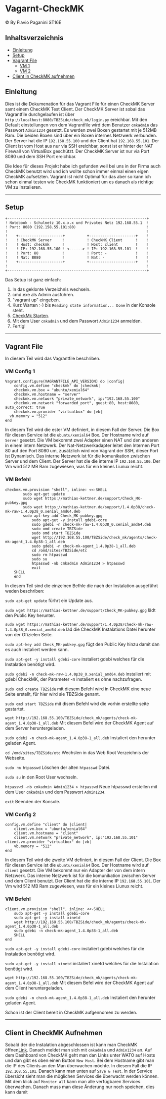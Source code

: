 # Vagarnt-CheckMK
© By Flavio Paganini ST16E
## Inhaltsverzeichnis
* [Einleitung](#Einleitung)<br>
* [Setup](#Setup)<br>
* [Vagrant File](#Vagrant-File)<br>
  * [VM 1](#vm-config-1)<br>
  * [VM 2](#vm-config-2)<br>
* [Client in CheckMK aufnehmen](#client-in-checkmk-aufnehmen)<br>
## Einleitung
Dies ist die Dokumenation für das Vagrant File für einen CheckMK Server samt einem CheckMK Test Client. Der CheckMK Server ist sobal das Vagrantfile durchgelaufen ist über `http://localhost:8080/TBZSide/check_mk/login.py` ereichbar. Mit den Default einstellungen von dem Vagrantfile wird dem Benutzer `cmkadmin` das Passwort `Admin1234` gesetzt. Es werden zwei Boxen gestartet mit je 512MB Ram. Die beiden Boxen sind über ein Boxen internes Netzwerk verbunden. Der Server hat die IP `192.168.55.100` und der Client hat `192.168.55.101`. Der Client ist vom Host aus nur via SSH ereichbar, sonst ist er hinter der NAT Firewall von VirtualBox geschützt. Der CheckMK Server ist nur via Port 8080 und dem SSH Port ereichbar.

Die Idee für dieses Projekt habe ich gefunden weil bei uns in der Firma auch CheckMK benutzt wird und ich wollte schon immer einmal einen eigen CheckMK aufsetzten. Vagrant ist nicht Optimal für das aber so kann ich schon einmal testen wie CheckMK funktioniert um es danach als richtige VM zu Instalieren.
___
## Setup
    +---------------------------------------------------------------+
    ! Notebook - Schulnetz 10.x.x.x und Privates Netz 192.168.55.1  !                 
    ! Port: 8080 (192.158.55.101:80)                                !	
    !                                                               !	
    !    +--------------------+          +---------------------+    !
    !    ! CheckMK Server     !          ! CheckMK Client      !    ! 
    !    ! Host: checkmk      !          ! Host: client        !    !
    !    ! IP: 192.168.55.100 ! <------> ! IP: 192.168.55.101  !    !
    !    ! Port: 80           !          ! Port: -             !    !
    !    ! Nat: 8080          !          ! Nat: -              !    !
    !    +--------------------+          +---------------------+    !
    !                                                               !	
    +---------------------------------------------------------------+
Das Setup ist ganz einfach:
1. In das geklonte Verzeichnis wechseln.
2. cmd.exe als Admin ausführen.
3. "vagrant up" eingeben.
4. Kurz Warten :-) bis `Reading state information... Done` in der Konsole steht.
5. [CheckMk Starten](http://localhost:8080/TBZSide/check_mk/login.py).
6. Mit dem User `cmkadmin` und dem Passwort `Admin1234` anmelden.
7. Fertig!
___
## Vagrant File
In diesem Teil wird das Vagrantfile beschriben.
### VM Config 1
    Vagrant.configure(VAGRANTFILE_API_VERSION) do |config|
        config.vm.define "checkmk" do |checkmk|
        checkmk.vm.box = "ubuntu/xenial64"
        checkmk.vm.hostname = "server"
        checkmk.vm.network "private_network", ip:"192.168.55.100" 
        checkmk.vm.network "forwarded_port", guest:80, host:8080, auto_correct: true
        checkmk.vm.provider "virtualbox" do |vb|
	  vb.memory = "512"  
	end   
In diesem Teil wird die ester VM definiert, in diesem Fall der Server. Die Box für diesen Service ist die `ubuntu/xenial64` Box. Der Hostname wird auf `Server` gesetzt. Die VM bekommt zwei Adapter einen NAT und den anderen in einem intern Netzwerk. Der Nat-Netzwerkadapter leitet den Internen Port 80 auf den Port 8080 um, zusätzlich wird von Vagrant der SSH, dieser Port ist Dynamisch. Das interne Netzwerk ist für die komunikation zwischen Server und dem Client. Der Server hat die die interne IP `192.168.55.100`. Der Vm wird 512 MB Ram zugewiesen, was für ein kleines Liunux reicht.
### VM Befehl
    checkmk.vm.provision "shell", inline: <<-SHELL
		    sudo apt-get update
		    sudo wget https://mathias-kettner.de/support/Check_MK-pubkey.gpg
		    sudo wget https://mathias-kettner.de/support/1.4.0p38/check-mk-raw-1.4.0p38_0.xenial_amd64.deb
		    sudo apt-key add Check_MK-pubkey.gpg
                sudo apt-get -y install gdebi-core
                sudo gdebi -n check-mk-raw-1.4.0p38_0.xenial_amd64.deb
                sudo omd create TBZSide
                sudo omd start TBZSide
                wget http://192.168.55.100/TBZSide/check_mk/agents/check-mk-agent_1.4.0p38-1_all.deb
                sudo gdebi -n check-mk-agent_1.4.0p38-1_all.deb
                cd /omd/sites/TBZSide/etc
                sudo rm htpasswd
                sudo su
                htpasswd -nb cmkadmin Admin1234 > htpasswd
                exit
        SHELL
        end
In diesem Teil sind die einzelnen Befhle die nach der Instalation ausgeführt weden beschriben:

`sudo apt-get update` fürhrt ein Update aus.

`sudo wget https://mathias-kettner.de/support/Check_MK-pubkey.gpg` lädt den Public Key herunter.

`sudo wget https://mathias-kettner.de/support/1.4.0p38/check-mk-raw-1.4.0p38_0.xenial_amd64.deb` läd die CheckMK Instalations Datei herunter von der Ofizielen Seite.

`sudo apt-key add Check_MK-pubkey.gpg` fügt den Public Key hinzu damit dan es auch instaliert werden kann.

`sudo apt-get -y install gdebi-core` instaliert gdebi welches für die Instalation benötigt wird.

`sudo gdebi -n check-mk-raw-1.4.0p38_0.xenial_amd64.deb` instaliert mit gdebi CheckMK, der Parameter -n instaliert es ohne nachzufragen.

`sudo omd create TBZSide` mit diesem Befehl wird in CheckMK eine neue Seite erstellt, für hier wird sie TBZSide genant.

`sudo omd start TBZSide` mit disem Befehl wird die vorhin erstellte seite gestartet.

`wget http://192.168.55.100/TBZSide/check_mk/agents/check-mk-agent_1.4.0p38-1_all.deb` Mit diesem Befel wird der CheckMK Agent auf dem Server heruntergeladen.

`sudo gdebi -n check-mk-agent_1.4.0p38-1_all.deb` Instaliert den herunter geladen Agent.

`cd /omd/sites/TBZSide/etc` Wechslen in das Web Root Verzeichnis der Webseite.

`sudo rm htpasswd` Löschen der alten `htpasswd` Datei.

`sudo su` in den Root User wechseln.

`htpasswd -nb cmkadmin Admin1234 > htpasswd` Neue htpasswd erstellen mit dem User `cmkadmin` und dem Passwort `Admin1234`.

`exit` Beenden der Konsole.

### VM Config 2
    config.vm.define "client" do |client|
    	client.vm.box = "ubuntu/xenial64"
    	client.vm.hostname = "client"
    	client.vm.network "private_network", ip:"192.168.55.101" 
	client.vm.provider "virtualbox" do |vb|
		vb.memory = "512"  
	end    
In diesem Teil wird die zweite VM definiert, in diesem Fall der Client. Die Box für diesen Service ist die `ubuntu/xenial64` Box. Der Hostname wird auf `client` gesetzt. Die VM bekommt nur ein Adapter der von dem intern Netzwerk. Das interne Netzwerk ist für die komunikation zwischen Server und dem Client benutzt. Der Client hat die die interne IP `192.168.55.101`. Der Vm wird 512 MB Ram zugewiesen, was für ein kleines Liunux reicht.
### VM Befehl
	client.vm.provision "shell", inline: <<-SHELL
		sudo apt-get -y install gdebi-core
		sudo apt-get -y install xinetd
		wget http://192.168.55.100/TBZSide/check_mk/agents/check-mk-agent_1.4.0p38-1_all.deb
		sudo gdebi -n check-mk-agent_1.4.0p38-1_all.deb
		SHELL
	end

`sudo apt-get -y install gdebi-core` instaliert gdebi welches für die Instalation benötigt wird.

`sudo apt-get -y install xinetd` instaliert xinetd welches für die Instalation benötigt wird.

`wget http://192.168.55.100/TBZSide/check_mk/agents/check-mk-agent_1.4.0p38-1_all.deb` Mit diesem Befel wird der CheckMK Agent auf dem Client heruntergeladen.

`sudo gdebi -n check-mk-agent_1.4.0p38-1_all.deb` Instaliert den herunter geladen Agent.

Schon ist der Client bereit in CheckMK aufgennomen zu werden.

___
## Client in CheckMK Aufnehmen
Sobald der die Instalation abgeschlossen ist kann man CheckMK öffnen[Link](http://localhost:8080/TBZSide/check_mk/login.py). Danach meldet man sich mit `cmkadmin` und `Admin1234` an. Auf dem Dashboard von CheckMK geht man dan Links unter WATO auf Hosts und dan gibt es oben einen Button `New Host`. Bei dem Hostname gibt man die IP des Clients an den Man überwachen möchte. In diesem Fall die IP `192.168.55.101`. Danach kann man unten auf `Save & Test`. In der Service übersicht sieht man die möglichen Services die überwacht werden können. Mit dem klick auf `Monitor all` kann man alle verfügbaren Services überwachen. Danach muss man diese Änderung nur noch speichen, dies kann  damit
